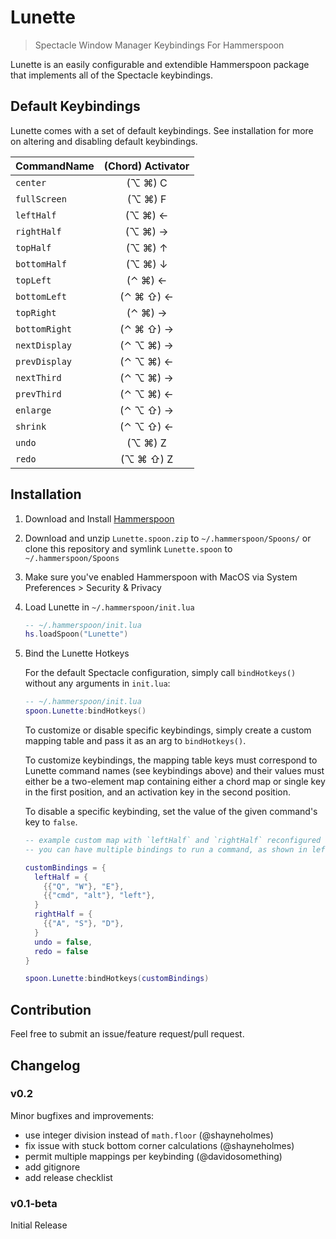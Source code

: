 # Lunette

> Spectacle Window Manager Keybindings For Hammerspoon

Lunette is an easily configurable and extendible Hammerspoon package that implements all of the Spectacle keybindings.

## Default Keybindings

Lunette comes with a set of default keybindings. See installation for more on altering and disabling default keybindings.

| CommandName  | (Chord) Activator |
| -------------|:-------------------:|
| `center`     | (⌥ ⌘) C          |
| `fullScreen` | (⌥ ⌘) F          |
| `leftHalf`   | (⌥ ⌘) ←          |
| `rightHalf`  | (⌥ ⌘) →          |
| `topHalf`    | (⌥ ⌘) ↑          |
| `bottomHalf` | (⌥ ⌘) ↓          |
| `topLeft`    | (⌃ ⌘) ←          |
| `bottomLeft` | (⌃ ⌘ ⇧) ←       |
| `topRight`   | (⌃ ⌘) →          |
| `bottomRight`| (⌃ ⌘ ⇧) →       |
| `nextDisplay`| (⌃ ⌥ ⌘) →       |
| `prevDisplay`| (⌃ ⌥ ⌘) ←       |
| `nextThird`  | (⌃ ⌥ ⌘) →       |
| `prevThird`  | (⌃ ⌥ ⌘) ←       |
| `enlarge`    | (⌃ ⌥ ⇧) →       |
| `shrink`     | (⌃ ⌥ ⇧) ←       |
| `undo`       | (⌥ ⌘) Z          |
| `redo`       | (⌥ ⌘ ⇧) Z       |

## Installation

1. Download and Install [Hammerspoon](https://github.com/Hammerspoon/hammerspoon/releases)
1. Download and unzip `Lunette.spoon.zip` to `~/.hammerspoon/Spoons/` or clone this repository and symlink `Lunette.spoon` to `~/.hammerspoon/Spoons`
1. Make sure you've enabled Hammerspoon with MacOS via System Preferences > Security & Privacy
1. Load Lunette in `~/.hammerspoon/init.lua`

    ```lua
    -- ~/.hammerspoon/init.lua
    hs.loadSpoon("Lunette")
    ```

1. Bind the Lunette Hotkeys

    For the default Spectacle configuration, simply call `bindHotkeys()` without any arguments in `init.lua`:

    ```lua
    -- ~/.hammerspoon/init.lua
    spoon.Lunette:bindHotkeys()
    ```

    To customize or disable specific keybindings, simply create a custom mapping table and pass it as an arg to `bindHotkeys()`.

    To customize keybindings, the mapping table keys must correspond to Lunette command names (see keybindings above) and their values must either be a two-element map containing either a chord map or single key in the first position, and an activation key in the second position.

    To disable a specific keybinding, set the value of the given command's key to `false`.

    ```lua
    -- example custom map with `leftHalf` and `rightHalf` reconfigured and the history commands disabled
    -- you can have multiple bindings to run a command, as shown in leftHalf

    customBindings = {
      leftHalf = {
        {{"Q", "W"}, "E"},
        {{"cmd", "alt"}, "left"},
      }
      rightHalf = {
        {{"A", "S"}, "D"},
      }
      undo = false,
      redo = false
    }

    spoon.Lunette:bindHotkeys(customBindings)
    ```

## Contribution

Feel free to submit an issue/feature request/pull request.

## Changelog

### v0.2
Minor bugfixes and improvements:
* use integer division instead of `math.floor` (@shayneholmes)
* fix issue with stuck bottom corner calculations (@shayneholmes)
* permit multiple mappings per keybinding (@davidosomething)
* add gitignore
* add release checklist

### v0.1-beta
Initial Release
